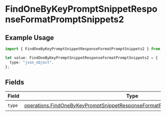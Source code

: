 # FindOneByKeyPromptSnippetResponseFormatPromptSnippets2

## Example Usage

```typescript
import { FindOneByKeyPromptSnippetResponseFormatPromptSnippets2 } from "@orq-ai/node/models/operations";

let value: FindOneByKeyPromptSnippetResponseFormatPromptSnippets2 = {
  type: "json_object",
};
```

## Fields

| Field                                                                                                                                                                              | Type                                                                                                                                                                               | Required                                                                                                                                                                           | Description                                                                                                                                                                        |
| ---------------------------------------------------------------------------------------------------------------------------------------------------------------------------------- | ---------------------------------------------------------------------------------------------------------------------------------------------------------------------------------- | ---------------------------------------------------------------------------------------------------------------------------------------------------------------------------------- | ---------------------------------------------------------------------------------------------------------------------------------------------------------------------------------- |
| `type`                                                                                                                                                                             | [operations.FindOneByKeyPromptSnippetResponseFormatPromptSnippetsResponse200Type](../../models/operations/findonebykeypromptsnippetresponseformatpromptsnippetsresponse200type.md) | :heavy_check_mark:                                                                                                                                                                 | N/A                                                                                                                                                                                |